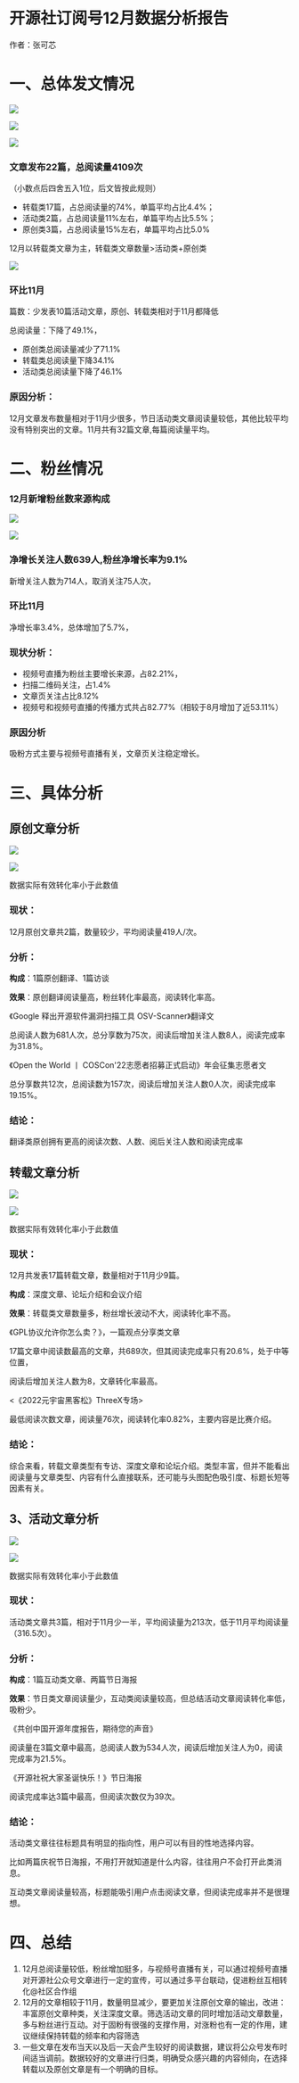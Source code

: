 # 开源社订阅号12月数据分析报告

作者：张可芯

# **一、总体发文情况**

![](https://kaiyuanshe.cn/api/lark/file/K7KBbCLI2okEf9xi04WcIvtunxg)

![](https://kaiyuanshe.cn/api/lark/file/X35jbMgNFoQOYSxZit9cIWmenOz)

![](https://kaiyuanshe.cn/api/lark/file/O6JTbgzB3oeEu4xfJIqc4tMen2e)

### 文章发布22篇，总阅读量4109次

（小数点后四舍五入1位，后文皆按此规则）

- 转载类17篇，占总阅读量的74%，单篇平均占比4.4%；
- 活动类2篇，占总阅读量11%左右，单篇平均占比5.5%；
- 原创类3篇，占总阅读量15%左右，单篇平均占比5.0%

12月以转载类文章为主，转载类文章数量>活动类+原创类

![](https://kaiyuanshe.cn/api/lark/file/G6DXbJrPHowyrXx7RuFc9BvonHD)

### 环比11月

篇数：少发表10篇活动文章，原创、转载类相对于11月都降低

总阅读量：下降了49.1%，

- 原创类总阅读量减少了71.1%
- 转载类总阅读量下降34.1%
- 活动类总阅读量下降了46.1%

### **原因分析**：

12月文章发布数量相对于11月少很多，节日活动类文章阅读量较低，其他比较平均没有特别突出的文章。11月共有32篇文章,每篇阅读量平均。

# **二、粉丝情况**

### **12月新增粉丝数来源构成**

![](https://kaiyuanshe.cn/api/lark/file/YYwub7TVWouNf5xC1snc1CwXnKb)

![](https://kaiyuanshe.cn/api/lark/file/Yomhbf4mMoL1KaxyAjTcfJGFnKe)

### 净增长关注人数639人,粉丝净增长率为9.1%

新增关注人数为714人，取消关注75人次，

### 环比11月

净增长率3.4%，总体增加了5.7%，

### 现状分析：

- 视频号直播为粉丝主要增长来源，占82.21%，
- 扫描二维码关注，占1.4%
- 文章页关注占比8.12%
- 视频号和视频号直播的传播方式共占82.77%（相较于8月增加了近53.11%）

### 原因分析

吸粉方式主要与视频号直播有关，文章页关注稳定增长。

# 三、具体分析

## **原创文章分析**

![](https://kaiyuanshe.cn/api/lark/file/ZBgVbfaaKo0jHKx6tmmcTafqndb)

![](https://kaiyuanshe.cn/api/lark/file/SFQobRHgroLZHRx7P7AcXQFlnxe)

数据实际有效转化率小于此数值

### 现状：

12月原创文章共2篇，数量较少，平均阅读量419人/次。

### 分析：

**构成**：1篇原创翻译、1篇访谈

**效果**：原创翻译阅读量高，粉丝转化率最高，阅读转化率高。

《Google 释出开源软件漏洞扫描工具 OSV-Scanner》翻译文

总阅读人数为681人次，总分享数为75次，阅读后增加关注人数8人，阅读完成率为31.8%。

《Open the World 丨 COSCon'22志愿者招募正式启动》年会征集志愿者文

总分享数共12次，总阅读数为157次，阅读后增加关注人数0人次，阅读完成率19.15%。

### 结论：

翻译类原创拥有更高的阅读次数、人数、阅后关注人数和阅读完成率

## **转载文章分析**

![](https://kaiyuanshe.cn/api/lark/file/D37YbpuH9oddkyxruP8cy1Svntd)

![](https://kaiyuanshe.cn/api/lark/file/Bt91bcn1NoMvsMxa1Cqc97KPnWf)

数据实际有效转化率小于此数值

### 现状：

12月共发表17篇转载文章，数量相对于11月少9篇。

**构成**：深度文章、论坛介绍和会议介绍

**效果**：转载类文章数量多，粉丝增长波动不大，阅读转化率不高。

《GPL协议允许你怎么卖？》，一篇观点分享类文章

17篇文章中阅读数最高的文章，共689次，但其阅读完成率只有20.6%，处于中等位置，

阅读后增加关注人数为8，文章转化率最高。

<《2022元宇宙黑客松》ThreeX专场>

最低阅读次数文章，阅读量76次，阅读转化率0.82%，主要内容是比赛介绍。

### 结论：

综合来看，转载文章类型有专访、深度文章和论坛介绍。类型丰富，但并不能看出阅读量与文章类型、内容有什么直接联系，还可能与头图配色吸引度、标题长短等因素有关。

## **3、活动文章分析**

![](https://kaiyuanshe.cn/api/lark/file/PKY4bvXuVoB70tx9xnVcUlk1nmb)

![](https://kaiyuanshe.cn/api/lark/file/NUWjbqLDBoj8VqxU0OncwhaynXb)

数据实际有效转化率小于此数值

### 现状：

活动类文章共3篇，相对于11月少一半，平均阅读量为213次，低于11月平均阅读量（316.5次）。

### 分析：

**构成**：1篇互动类文章、两篇节日海报

**效果**：节日类文章阅读量少，互动类阅读量较高，但总结活动文章阅读转化率低，吸粉少。

《共创中国开源年度报告，期待您的声音》

阅读量在3篇文章中最高，总阅读人数为534人次，阅读后增加关注人为0，阅读完成率为21.5%。

《开源社祝大家圣诞快乐！》节日海报

阅读完成率达3篇中最高，但阅读次数仅为39次。

### 结论：

活动类文章往往标题具有明显的指向性，用户可以有目的性地选择内容。

比如两篇庆祝节日海报，不用打开就知道是什么内容，往往用户不会打开此类消息。

互动类文章阅读量较高，标题能吸引用户点击阅读文章，但阅读完成率并不是很理想。

# **四、总结**

1.  12月总阅读量较低，粉丝增加挺多，与视频号直播有关，可以通过视频号直播对开源社公众号文章进行一定的宣传，可以通过多平台联动，促进粉丝互相转化@社区合作组
2.  12月的文章相较于11月，数量明显减少，要更加关注原创文章的输出，改进：丰富原创文章种类，关注深度文章。筛选活动文章的同时增加活动文章数量，多与粉丝进行互动。对于固粉有很强的支撑作用，对涨粉也有一定的作用，建议继续保持转载的频率和内容筛选
3.  一些文章在发布当天以及后一天会产生较好的阅读数据，建议将公众号发布时间适当调前。数据较好的文章进行归类，明确受众感兴趣的内容倾向，在选择转载以及原创文章是有一个明确的目标。